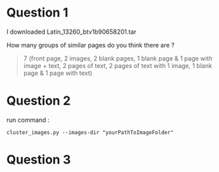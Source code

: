 # Question 1

I downloaded Latin_13260_btv1b90658201.tar 

How many groups of similar pages do you think there are ?
> 7 (front page, 2 images, 2 blank pages, 1 blank page & 1 page with image + text, 2 pages of text, 2 pages of text with 1 image, 1 blank page & 1 page with text) 

# Question 2

run command : 
```
cluster_images.py --images-dir "yourPathToImageFolder"
```

# Question 3






